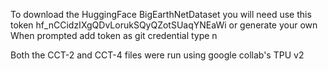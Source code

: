 To download the HuggingFace BigEarthNetDataset you will need use this token 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 or generate your own
When prompted add token as git credential type n

Both the CCT-2 and CCT-4 files were run using google collab's TPU v2
